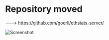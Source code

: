 Repository moved
============

---> https://github.com/goerli/ethstats-server/

![Screenshot](src/images/screenshot-v0.1.0.png "Screenshot")
